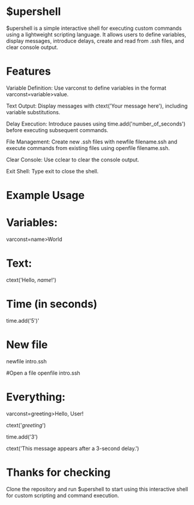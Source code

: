 # $upershell
$upershell is a simple interactive shell for executing custom commands using a lightweight scripting language. It allows users to define variables, display messages, introduce delays, create and read from .ssh files, and clear console output.

# Features
Variable Definition: Use varconst to define variables in the format varconst=variable>value.

Text Output: Display messages with ctext('Your message here'), including variable substitutions.

Delay Execution: Introduce pauses using time.add('number_of_seconds') before executing subsequent commands.

File Management: Create new .ssh files with newfile filename.ssh and execute commands from existing files using openfile filename.ssh.

Clear Console: Use cclear to clear the console output.

Exit Shell: Type exit to close the shell.

# Example Usage
# Variables:
varconst=name>World

# Text:
ctext('Hello, $name$!')

# Time (in seconds)
time.add('5')'

# New file
newfile intro.ssh

#Open a file
openfile intro.ssh

# Everything:
varconst=greeting>Hello, User!

ctext('$greeting$')

time.add('3')

ctext('This message appears after a 3-second delay.')

# Thanks for checking
Clone the repository and run $upershell to start using this interactive shell for custom scripting and command execution.
